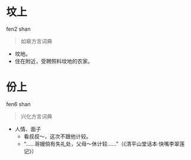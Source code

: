 # 坟上
fen2 shan
> 如皋方言词典
- 坟地。
- 住在附近，受聘照料坟地的农家。

# 份上
fen6 shan
> 兴化方言词典
- 人情、面子
  - 看叔叔～，这次不跟他计较。
  - “……哥嫂倘有失礼处，父母～休计较……”（《清平山堂话本·快嘴李翠莲记》）
